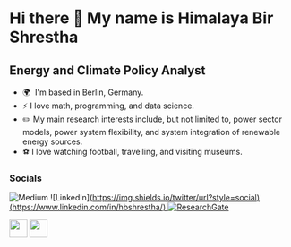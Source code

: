 Hi there 👋 My name is Himalaya Bir Shrestha
======================================

Energy and Climate Policy Analyst
---------------------------------

* 🌍  I'm based in Berlin, Germany.
* ⚡ I love math, programming, and data science.
* ✏️ My main research interests include, but not limited to, power sector models, power system flexibility, and system integration of renewable energy sources.
* ⚽️ I love watching football, travelling, and visiting museums.

### Socials
![[Medium](https://img.shields.io/twitter/url?style=social)](http://www.medium.com/@himalaya.birshrestha)
![LinkedIn][(https://img.shields.io/twitter/url?style=social)(https://www.linkedin.com/in/hbshrestha/)
![ResearchGate](https://img.shields.io/twitter/url?style=social)](https://www.researchgate.net/profile/Himalaya-Shrestha)

<p align="left"> <a href="https://www.github.com/hbshrestha" target="_blank" rel="noreferrer"><img src="https://raw.githubusercontent.com/danielcranney/readme-generator/main/public/icons/socials/github.svg" width="32" height="32" /></a> <a href="http://www.medium.com/@himalaya.birshrestha" target="_blank" rel="noreferrer"><img src="https://raw.githubusercontent.com/danielcranney/readme-generator/main/public/icons/socials/medium.svg" width="32" height="32" /></a></p>

